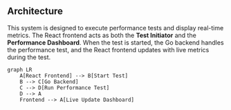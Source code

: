 ## Architecture

This system is designed to execute performance tests and display real-time metrics. The React frontend acts as both the **Test Initiator** and the **Performance Dashboard**. When the test is started, the Go backend handles the performance test, and the React frontend updates with live metrics during the test.

```mermaid
graph LR
    A[React Frontend] --> B[Start Test]
    B --> C[Go Backend]
    C --> D[Run Performance Test]
    D --> A
    Frontend --> A[Live Update Dashboard]
 
